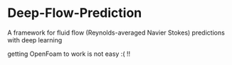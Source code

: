 # Deep-Flow-Prediction
A framework for fluid flow (Reynolds-averaged Navier Stokes) predictions with deep learning

getting OpenFoam to work is not easy :( !!
